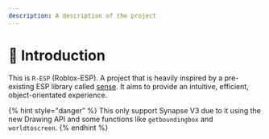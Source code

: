 ```yaml
---
description: A description of the project
---
```


# 👋 Introduction

This is `R-ESP` (Roblox-ESP). A project that is heavily inspired by a pre-existing ESP library called [sense](https://github.com/shlexware/Sirius/tree/request/library/sense). It aims to provide an intuitive, efficient, object-orientated experience.

{% hint style="danger" %}
This only support Synapse V3 due to it using the new Drawing API and some functions like `getboundingbox` and `worldtoscreen`.
{% endhint %}
